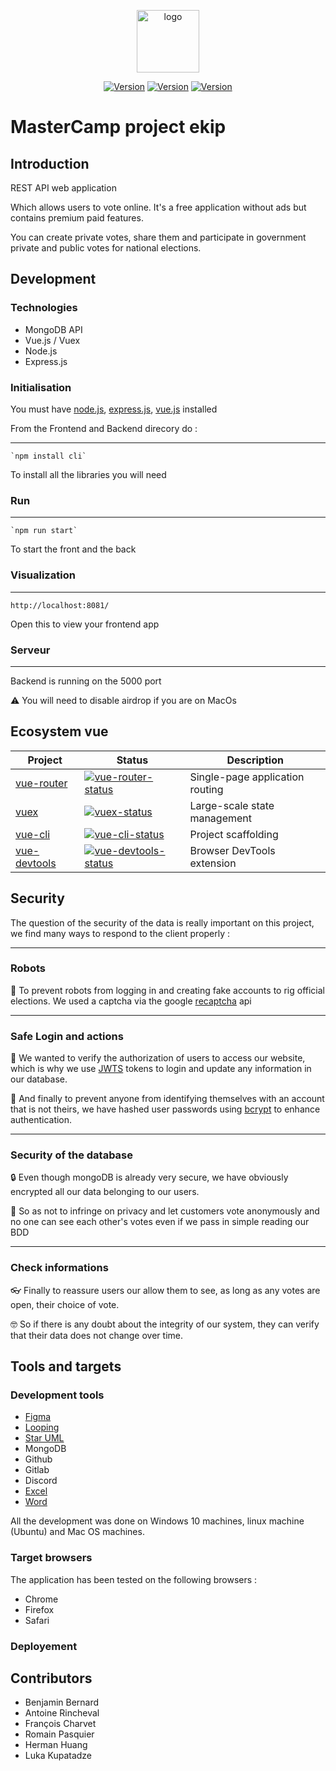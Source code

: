 <p align="center"><img width="100" src="https://www.wevote.eu/wp-content/uploads/2019/07/logo-wevote-a-colores.png" alt="logo"></p>

<p align="center">
  <a href="https://www.npmjs.com/package/npm/v/8.11.0"><img src="https://img.shields.io/npm/v/vue.svg?sanitize=true" alt="Version"></a>
  <a href="https://www.npmjs.com/package/node/v/16.15.1"><img src="https://img.shields.io/node/v/v" alt="Version"></a>
  <a href=""><img src="https://camo.githubusercontent.com/8733716e2fd7444a0f383a9e5f43779a016bae35ddde4e1cc32a4f90bd9bb775/68747470733a2f2f696d672e736869656c64732e696f2f62616467652f76657273696f6e2d312e322e332d626c7565
" alt="Version"></a>
</p>

# MasterCamp project ekip

## Introduction
REST API web application

Which allows users to vote online. It's a free application without ads but contains premium paid features. 

You can create private votes, share them and participate in government private and public votes for national elections.

## Development

### Technologies

- MongoDB API
- Vue.js / Vuex
- Node.js
- Express.js

### Initialisation

You must have [node.js](https://webinstall.dev/node), [express.js](https://expressjs.com/en/starter/installing.html), [vue.js](https://vuejs.org/guide/quick-start.html) installed

From the Frontend and Backend direcory do :

---
    `npm install cli`

To install all the libraries you will need

### Run

---
    `npm run start`

To start the front and the back

### Visualization

---
    http://localhost:8081/

Open this to view your frontend app 

### Serveur

---
Backend is running on the 5000 port

⚠️ You will need to disable airdrop if you are on MacOs

## Ecosystem vue

| Project               | Status                                                       | Description                                             |
| --------------------- | ------------------------------------------------------------ | ------------------------------------------------------- |
| [vue-router]          | [![vue-router-status]][vue-router-package]                   | Single-page application routing                         |
| [vuex]                | [![vuex-status]][vuex-package]                               | Large-scale state management                            |
| [vue-cli]             | [![vue-cli-status]][vue-cli-package]                         | Project scaffolding                                     |
| [vue-devtools]        | [![vue-devtools-status]][vue-devtools-package]               | Browser DevTools extension                              |

[vue-router]: https://github.com/vuejs/vue-router
[vuex]: https://github.com/vuejs/vuex
[vue-cli]: https://github.com/vuejs/vue-cli
[vue-devtools]: https://github.com/vuejs/vue-devtools

[vue-router-status]: https://img.shields.io/npm/v/vue-router.svg
[vuex-status]: https://img.shields.io/npm/v/vuex.svg
[vue-cli-status]: https://img.shields.io/npm/v/@vue/cli.svg
[vue-devtools-status]: https://img.shields.io/chrome-web-store/v/nhdogjmejiglipccpnnnanhbledajbpd.svg

[vue-router-package]: https://npmjs.com/package/vue-router
[vuex-package]: https://npmjs.com/package/vuex
[vue-cli-package]: https://npmjs.com/package/@vue/cli
[vue-devtools-package]: https://chrome.google.com/webstore/detail/vuejs-devtools/nhdogjmejiglipccpnnnanhbledajbpd

## Security

The question of the security of the data is really important on this project, we find many ways to respond to the client properly :

---
### Robots

🤖 To prevent robots from logging in and creating fake accounts to rig official elections. We used a captcha via the google [recaptcha](https://www.google.com/recaptcha/about/) api

---
### Safe Login and actions

🔑 We wanted to verify the authorization of users to access our website, which is why we use [JWTS](https://jwt.io/introduction) tokens to login and update any information in our database.

🔐 And finally to prevent anyone from identifying themselves with an account that is not theirs, we have hashed user passwords using [bcrypt](https://www.npmjs.com/package/bcrypt) to enhance authentication.

---
### Security of the database

🔒 Even though mongoDB is already very secure, we have obviously encrypted all our data belonging to our users.

🥷 So as not to infringe on privacy and let customers vote anonymously and no one can see each other's votes even if we pass in simple reading our BDD

---
### Check informations

👓 Finally to reassure users our allow them to see, as long as any votes are open, their choice of vote. 

🤓 So if there is any doubt about the integrity of our system, they can verify that their data does not change over time.

## Tools and targets

### Development tools
- [Figma](https://www.figma.com/file/m4iI9m4WpGAMhajSSfLHea/Romain's-team-library?node-id=0%3A1)
- [Looping](https://github.com/GithRomain/MasterCamp/blob/main/Reponse-appel-offre/MCDProjet.loo)
- [Star UML](https://github.com/GithRomain/MasterCamp/blob/main/Reponse-appel-offre/UML_Diagrams.mdj)
- MongoDB
- Github
- Gitlab
- Discord
- [Excel](https://github.com/GithRomain/MasterCamp/blob/main/Reponse-appel-offre/Macro-planning.xlsx)
- [Word](https://github.com/GithRomain/MasterCamp/blob/main/Reponse-appel-offre/Cahier%20de%20charges.docx)

All the development was done on Windows 10 machines, linux machine (Ubuntu) and Mac OS machines.

### Target browsers

The application has been tested on the following browsers :
- Chrome
- Firefox
- Safari

### Deployement

## Contributors

- Benjamin Bernard
- Antoine Rincheval
- François Charvet
- Romain Pasquier
- Herman Huang
- Luka Kupatadze

